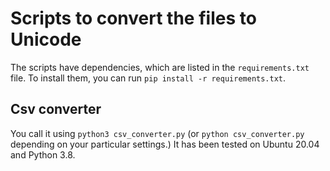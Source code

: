 # Scripts to convert the files to Unicode

The scripts have dependencies, which are listed in the `requirements.txt` file. To install them, you can run `pip install -r requirements.txt`.

## Csv converter

You call it using `python3 csv_converter.py` (or `python csv_converter.py` depending on your particular settings.) It has been tested on Ubuntu 20.04 and Python 3.8.
